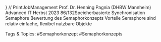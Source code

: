 } // PrintJobManagement
Prof. Dr. Henning Pagnia (DHBW Mannheim) Advanced IT Herbst 2023 86/132Speicherbasierte Synchronisation Semaphore
Bewertung des Semaphorkonzepts
Vorteile
Semaphore sind relativ einfache, ﬂexibel nutzbare Objekte

   Tags & Topics:
   #Semaphorkonzept
   #Semaphorkonzepts